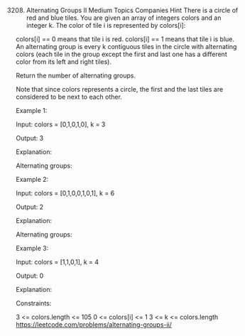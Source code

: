 3208. Alternating Groups II
Medium
Topics
Companies
Hint
There is a circle of red and blue tiles. You are given an array of integers colors and an integer k. The color of tile i is represented by colors[i]:

colors[i] == 0 means that tile i is red.
colors[i] == 1 means that tile i is blue.
An alternating group is every k contiguous tiles in the circle with alternating colors (each tile in the group except the first and last one has a different color from its left and right tiles).

Return the number of alternating groups.

Note that since colors represents a circle, the first and the last tiles are considered to be next to each other.

 

Example 1:

Input: colors = [0,1,0,1,0], k = 3

Output: 3

Explanation:



Alternating groups:



Example 2:

Input: colors = [0,1,0,0,1,0,1], k = 6

Output: 2

Explanation:



Alternating groups:



Example 3:

Input: colors = [1,1,0,1], k = 4

Output: 0

Explanation:



 

Constraints:

3 <= colors.length <= 105
0 <= colors[i] <= 1
3 <= k <= colors.length
https://leetcode.com/problems/alternating-groups-ii/
